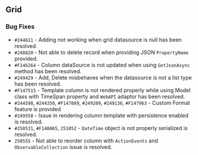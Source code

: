 ## Grid

### Bug Fixes

- `#244611` - Adding not working when grid datasource is null has been resolved.
- `#248820` - Not able to delete record when providing JSON `PropertyName` provided.
- `#F146264` - Column dataSource is not updated when using `GetJsonAsync` method has been resolved.
- `#249429` - Add, Delete misbehaves when the datasource is not a list type has been resolved.
- `#F147515` - Template column is not rendered properly while using Model class with TimeSpan property and `WebAPI` adaptor has been resolved.
- `#244598`, `#244350`, `#F147089`, `#249209`, `#249136`, `#F147963` - Custom Format feature is provided
- `#249558` - Issue in rendering column template with persistence enabled is resolved.
- `#250531`, `#F148065`, `251052` - `DateTime` object is not properly serialized is resolved.
- `250555` - Not able to reorder column with `ActionEvents` and `ObservableCollection` issue is resolved.
